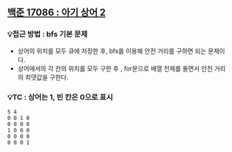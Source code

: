 ## [백준 17086 : 아기 상어 2](https://www.acmicpc.net/problem/17086)  
### 💡접근 방법 : bfs 기본 문제 
- 상어의 위치를 모두 큐에 저장한 후, bfs를 이용해 안전 거리를 구하면 되는 문제이다.  
- 상어에서의 각 칸의 위치를 모두 구한 후 , for문으로 배열 전체를 돌면서 안전 거리의 최댓값을 구한다.  
 ### 💡TC : 상어는 1, 빈 칸은 0으로 표시  
`5 4`  
`0 0 1 0`  
`0 0 0 0`  
`1 0 0 0`  
`0 0 0 0`  
`0 0 0 1`  





